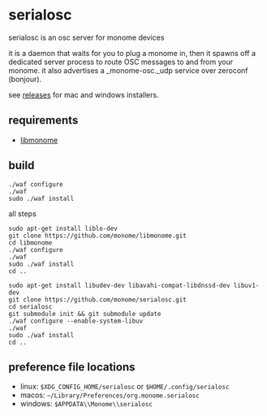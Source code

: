 # serialosc

serialosc is an osc server for monome devices

it is a daemon that waits for you to plug a monome in, then it spawns off a dedicated server process to route OSC messages to and from your monome.  it also advertises a _monome-osc._udp service over zeroconf (bonjour).  

see [releases](https://github.com/monome/serialosc/releases) for mac and windows installers.

## requirements

- [libmonome](https://github.com/monome/libmonome)

## build


```
./waf configure
./waf
sudo ./waf install
```

all steps
```
sudo apt-get install liblo-dev
git clone https://github.com/monome/libmonome.git
cd libmonome
./waf configure
./waf
sudo ./waf install
cd ..

sudo apt-get install libudev-dev libavahi-compat-libdnssd-dev libuv1-dev
git clone https://github.com/monome/serialosc.git
cd serialosc
git submodule init && git submodule update
./waf configure --enable-system-libuv
./waf
sudo ./waf install
cd ..
```

## preference file locations

- linux: `$XDG_CONFIG_HOME/serialosc` or `$HOME/.config/serialosc`
- macos: `~/Library/Preferences/org.monome.serialosc`
- windows: `$APPDATA\\Monome\\serialosc`
